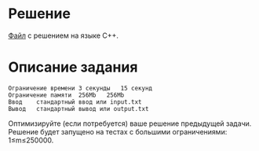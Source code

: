 # Решение

[Файл](../task_h.cpp) с решением на языке C++.

# Описание задания

    Ограничение времени	3 секунды	15 секунд
    Ограничение памяти	256Mb	256Mb
    Ввод	стандартный ввод или input.txt
    Вывод	стандартный вывод или output.txt

Оптимизируйте (если потребуется) ваше решение предыдущей задачи. Решение будет запущено на тестах с большими ограничениями: 1≤m≤250000.